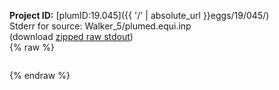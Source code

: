 **Project ID:** [plumID:19.045]({{ '/' | absolute_url }}eggs/19/045/)  
Stderr for source:  Walker_5/plumed.equi.inp   
(download [zipped raw stdout](plumed.equi.inp.plumed.stdout.txt.zip))  
{% raw %}
<pre>
</pre>
{% endraw %}
